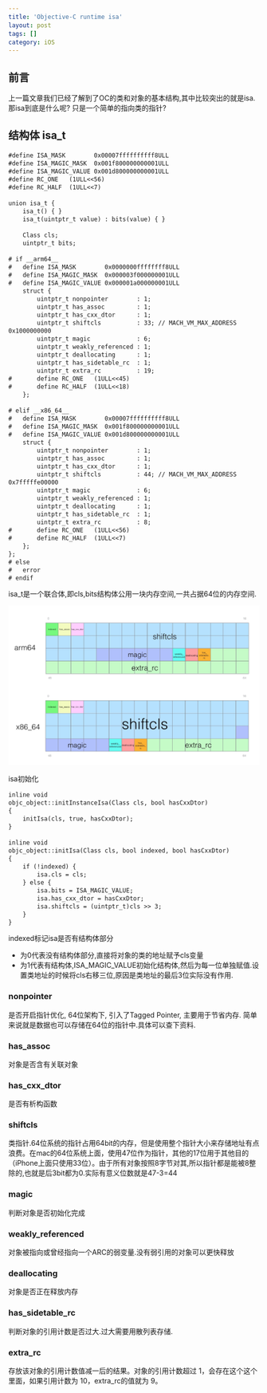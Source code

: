 ```yaml
---
title: 'Objective-C runtime isa'
layout: post
tags: []
category: iOS
---
```

## 前言

上一篇文章我们已经了解到了OC的类和对象的基本结构,其中比较突出的就是isa.
那isa到底是什么呢? 只是一个简单的指向类的指针?

## 结构体 isa_t

```
#define ISA_MASK        0x00007ffffffffff8ULL
#define ISA_MAGIC_MASK  0x001f800000000001ULL
#define ISA_MAGIC_VALUE 0x001d800000000001ULL
#define RC_ONE   (1ULL<<56)
#define RC_HALF  (1ULL<<7)

union isa_t {
    isa_t() { }
    isa_t(uintptr_t value) : bits(value) { }

    Class cls;
    uintptr_t bits;

# if __arm64__
#   define ISA_MASK        0x0000000ffffffff8ULL
#   define ISA_MAGIC_MASK  0x000003f000000001ULL
#   define ISA_MAGIC_VALUE 0x000001a000000001ULL
    struct {
        uintptr_t nonpointer        : 1;
        uintptr_t has_assoc         : 1;
        uintptr_t has_cxx_dtor      : 1;
        uintptr_t shiftcls          : 33; // MACH_VM_MAX_ADDRESS 0x1000000000
        uintptr_t magic             : 6;
        uintptr_t weakly_referenced : 1;
        uintptr_t deallocating      : 1;
        uintptr_t has_sidetable_rc  : 1;
        uintptr_t extra_rc          : 19;
#       define RC_ONE   (1ULL<<45)
#       define RC_HALF  (1ULL<<18)
    };

# elif __x86_64__
#   define ISA_MASK        0x00007ffffffffff8ULL
#   define ISA_MAGIC_MASK  0x001f800000000001ULL
#   define ISA_MAGIC_VALUE 0x001d800000000001ULL
    struct {
        uintptr_t nonpointer        : 1;
        uintptr_t has_assoc         : 1;
        uintptr_t has_cxx_dtor      : 1;
        uintptr_t shiftcls          : 44; // MACH_VM_MAX_ADDRESS 0x7fffffe00000
        uintptr_t magic             : 6;
        uintptr_t weakly_referenced : 1;
        uintptr_t deallocating      : 1;
        uintptr_t has_sidetable_rc  : 1;
        uintptr_t extra_rc          : 8;
#       define RC_ONE   (1ULL<<56)
#       define RC_HALF  (1ULL<<7)
    };
};
# else
#   error
# endif
```

isa_t是一个联合体,即cls,bits结构体公用一块内存空间,一共占据64位的内存空间.


![isa_t 内存](https://raw.githubusercontent.com/HighmoreXu/BlogImage/master/images/isa_t.png "isa_t 内存")

isa初始化
```
inline void 
objc_object::initInstanceIsa(Class cls, bool hasCxxDtor)
{
    initIsa(cls, true, hasCxxDtor);
}

inline void 
objc_object::initIsa(Class cls, bool indexed, bool hasCxxDtor) 
{ 
    if (!indexed) {
        isa.cls = cls;
    } else {
        isa.bits = ISA_MAGIC_VALUE;
        isa.has_cxx_dtor = hasCxxDtor;
        isa.shiftcls = (uintptr_t)cls >> 3;
    }
}
```
indexed标记isa是否有结构体部分
* 为0代表没有结构体部分,直接将对象的类的地址赋予cls变量
* 为1代表有结构体,ISA_MAGIC_VALUE初始化结构体,然后为每一位单独赋值.设置类地址的时候将cls右移三位,原因是类地址的最后3位实际没有作用.

### nonpointer
是否开启指针优化, 64位架构下, 引入了Tagged Pointer, 主要用于节省内存.
简单来说就是数据也可以存储在64位的指针中.具体可以查下资料.

### has_assoc
对象是否含有关联对象

### has_cxx_dtor
是否有析构函数

### shiftcls
类指针.64位系统的指针占用64bit的内存，但是使用整个指针大小来存储地址有点浪费。在mac的64位系统上面，使用47位作为指针，其他的17位用于其他目的（iPhone上面只使用33位）。由于所有对象按照8字节对其,所以指针都是能被8整除的,也就是后3bit都为0.实际有意义位数就是47-3=44

### magic
判断对象是否初始化完成

### weakly_referenced
对象被指向或曾经指向一个ARC的弱变量.没有弱引用的对象可以更快释放

### deallocating
对象是否正在释放内存

### has_sidetable_rc
判断对象的引用计数是否过大.过大需要用散列表存储.

### extra_rc 
存放该对象的引用计数值减一后的结果。对象的引用计数超过 1，会存在这个这个里面，如果引用计数为 10，extra_rc的值就为 9。




